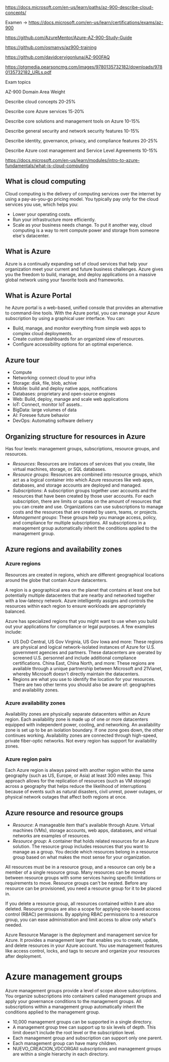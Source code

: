 https://docs.microsoft.com/en-us/learn/paths/az-900-describe-cloud-concepts/


Examen -> https://docs.microsoft.com/en-us/learn/certifications/exams/az-900

https://github.com/AzureMentor/Azure-AZ-900-Study-Guide

https://github.com/osmanys/az900-training

https://github.com/davidcervigonluna/AZ-900FAQ

https://ptgmedia.pearsoncmg.com/images/9780135732182/downloads/9780135732182_URLs.pdf

Exam topics


AZ-900 Domain                                                         Area Weight

Describe cloud concepts                                               20-25%

Describe core Azure services                                          15-20%

Describe core solutions and management tools on Azure                 10-15%

Describe general security and network security features               10-15%

Describe identity, governance, privacy, and compliance features       20-25%

Describe Azure cost management and Service Level Agreements           10-15%



https://docs.microsoft.com/en-us/learn/modules/intro-to-azure-fundamentals/what-is-cloud-computing
## What is cloud computing

Cloud computing is the delivery of computing services over the internet by using a pay-as-you-go pricing model. You typically pay only for the cloud services you use, which helps you:
- Lower your operating costs.
- Run your infrastructure more efficiently.
- Scale as your business needs change.
To put it another way, cloud computing is a way to rent compute power and storage from someone else's datacenter.

## What is Azure
Azure is a continually expanding set of cloud services that help your organization meet your current and future business challenges. Azure gives you the freedom to build, manage, and deploy applications on a massive global network using your favorite tools and frameworks.

## What is Azure Portal
he Azure portal is a web-based, unified console that provides an alternative to command-line tools. With the Azure portal, you can manage your Azure subscription by using a graphical user interface. You can:

- Build, manage, and monitor everything from simple web apps to complex cloud deployments.
- Create custom dashboards for an organized view of resources.
- Configure accessibility options for an optimal experience.

## Azure tour
- Compute
- Networking: connect cloud to your infra
- Storage: disk, file, blob, achive
- Mobile: build and deploy native apps, notifications
- Databases: proprietary and open-source engines
- Web: Build, deploy, manage and scale web applications
- IoT: Connect, monitor IoT assets..
- BigData: large volumes of data
- AI: Foresee future behavior
- DevOps: Automating software delivery


## Organizing structure for resources in Azure

Has four levels: management groups, subscriptions, resource groups, and resources.

- *Resources*: Resources are instances of services that you create, like virtual machines, storage, or SQL databases.
- *Resource groups*: Resources are combined into resource groups, which act as a logical container into which Azure resources like web apps, databases, and storage accounts are deployed and managed.
- *Subscriptions*: A subscription groups together user accounts and the resources that have been created by those user accounts. For each subscription, there are limits or quotas on the amount of resources that you can create and use. Organizations can use subscriptions to manage costs and the resources that are created by users, teams, or projects.
- *Management groups*: These groups help you manage access, policy, and compliance for multiple subscriptions. All subscriptions in a management group automatically inherit the conditions applied to the management group.

## Azure regions and availability zones

### Azure regions

Resources are created in regions, which are different geographical locations around the globe that contain Azure datacenters.

A region is a geographical area on the planet that contains at least one but potentially multiple datacenters that are nearby and networked together with a low-latency network. Azure intelligently assigns and controls the resources within each region to ensure workloads are appropriately balanced.

Azure has specialized regions that you might want to use when you build out your applications for compliance or legal purposes. A few examples include:

- US DoD Central, US Gov Virginia, US Gov Iowa and more: These regions are physical and logical network-isolated instances of Azure for U.S. government agencies and partners. These datacenters are operated by screened U.S. personnel and include additional compliance certifications.
    China East, China North, and more: These regions are available through a unique partnership between Microsoft and 21Vianet, whereby Microsoft doesn't directly maintain the datacenters.
- Regions are what you use to identify the location for your resources. There are two other terms you should also be aware of: geographies and availability zones.

### Azure availability zones
Availability zones are physically separate datacenters within an Azure region. Each availability zone is made up of one or more datacenters equipped with independent power, cooling, and networking. An availability zone is set up to be an isolation boundary. If one zone goes down, the other continues working. Availability zones are connected through high-speed, private fiber-optic networks.
Not every region has support for availability zones. 

### Azure region pairs
Each Azure region is always paired with another region within the same geography (such as US, Europe, or Asia) at least 300 miles away. This approach allows for the replication of resources (such as VM storage) across a geography that helps reduce the likelihood of interruptions because of events such as natural disasters, civil unrest, power outages, or physical network outages that affect both regions at once. 

## Azure resource and resource groups

- *Resource*: A manageable item that's available through Azure. Virtual machines (VMs), storage accounts, web apps, databases, and virtual networks are examples of resources.
- *Resource group*: A container that holds related resources for an Azure solution. The resource group includes resources that you want to manage as a group. You decide which resources belong in a resource group based on what makes the most sense for your organization.

All resources must be in a resource group, and a resource can only be a member of a single resource group. Many resources can be moved between resource groups with some services having specific limitations or requirements to move. Resource groups can't be nested. Before any resource can be provisioned, you need a resource group for it to be placed in.

If you delete a resource group, all resources contained within it are also deleted. 
Resource groups are also a scope for applying role-based access control (RBAC) permissions. By applying RBAC permissions to a resource group, you can ease administration and limit access to allow only what's needed.

Azure Resource Manager is the deployment and management service for Azure. It provides a management layer that enables you to create, update, and delete resources in your Azure account. You use management features like access control, locks, and tags to secure and organize your resources after deployment.

# Azure management groups

Azure management groups provide a level of scope above subscriptions. You organize subscriptions into containers called management groups and apply your governance conditions to the management groups. All subscriptions within a management group automatically inherit the conditions applied to the management group. 

- 10,000 management groups can be supported in a single directory.
- A management group tree can support up to six levels of depth. This limit doesn't include the root level or the subscription level.
- Each management group and subscription can support only one parent.
- Each management group can have many children.
- NUEVO_CREACION_VDCORGAll subscriptions and management groups are within a single hierarchy in each directory.



